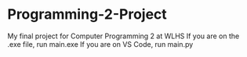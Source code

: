 # Programming-2-Project
My final project for Computer Programming 2 at WLHS
If you are on the .exe file, run main.exe
If you are on VS Code, run main.py
